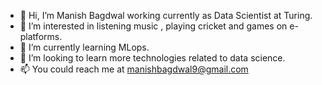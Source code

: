 - 👋 Hi, I’m Manish Bagdwal working currently as Data Scientist at Turing.
- 👀 I’m interested in listening music , playing cricket and games on e-platforms.
- 🌱 I’m currently learning MLops.
- 💞️ I’m looking to learn more technologies related to data science.
- 📫 You could reach me at manishbagdwal9@gmail.com

<!---
manish-bagdwal1/manish-bagdwal1 is a ✨ special ✨ repository because its `README.md` (this file) appears on your GitHub profile.
You can click the Preview link to take a look at your changes.
--->
